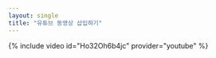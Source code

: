 ```yaml
---
layout: single
title: "유튜브 동영상 삽입하기"
---
```

{% include video id="Ho32Oh6b4jc" provider="youtube" %}
